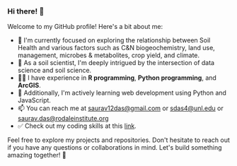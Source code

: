 ### Hi there! 👋

Welcome to my GitHub profile! Here's a bit about me:

- 🔭 I'm currently focused on exploring the relationship between Soil Health and various factors such as C&N biogeochemistry, land use, management, microbes & metabolites, crop yield, and climate.
- 🌱 As a soil scientist, I'm deeply intrigued by the intersection of data science and soil science.
- 👨‍💻 I have experience in **R programming**, **Python programming**, and **ArcGIS**.
- 👯 Additionally, I'm actively learning web development using Python and JavaScript.
- 📫 You can reach me at saurav12das@gmail.com or sdas4@unl.edu or saurav.das@rodaleinstitute.org
- ✅ Check out my coding skills at this [link](https://saurav-das.shinyapps.io/SHG_APP/).

Feel free to explore my projects and repositories. Don't hesitate to reach out if you have any questions or collaborations in mind. Let's build something amazing together! 🚀
